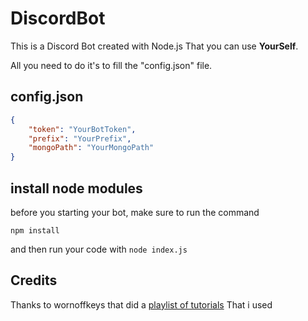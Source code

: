 # DiscordBot

This is a Discord Bot created with Node.js That you can use **YourSelf**.

All you need to do it's to fill the "config.json" file.

## config.json

```json
{
    "token": "YourBotToken",
    "prefix": "YourPrefix",
    "mongoPath": "YourMongoPath"
}
```

## install node modules

before you starting your bot, make sure to run the command 

``
npm install
``

and then run your code with 
``
node index.js
``

## Credits

Thanks to wornoffkeys that did a [playlist of tutorials](https://www.youtube.com/watch?v=gV4iltEdBs4&list=PLaxxQQak6D_fxb9_-YsmRwxfw5PH9xALe) That i used